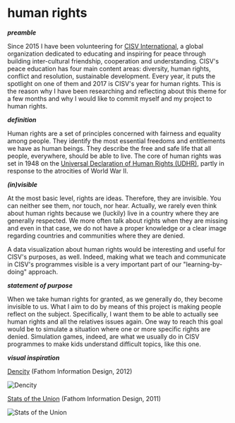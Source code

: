 
# human rights

***preamble***

Since 2015 I have been volunteering for [CISV International](http://www.cisv.org), a global organization dedicated to educating and inspiring for peace through building inter-cultural friendship, cooperation and understanding. CISV's peace education has four main content areas: diversity, human rights, conflict and resolution, sustainable development. Every year, it puts the spotlight on one of them and 2017 is CISV's year for human rights. This is the reason why I have been researching and reflecting about this theme for a few months and why I would like to commit myself and my project to human rights.

***definition***

Human rights are a set of principles concerned with fairness and equality among people. They identify the most essential freedoms and entitlements we have as human beings. They describe the free and safe life that all people, everywhere, should be able to live. The core of human rights was set in 1948 on the [Universal Declaration of Human Rights (UDHR)](http://www.un.org/en/universal-declaration-human-rights/), partly in response to the atrocities of World War II.

***(in)visible***

At the most basic level, rights are ideas. Therefore, they are invisible. You can neither see them, nor touch, nor hear. Actually, we rarely even think about human rights because we (luckily) live in a country where they are generally respected. We more often talk about rights when they are missing and even in that case, we do not have a proper knowledge or a clear image regarding countries and communities where they are denied.

A data visualization about human rights would be interesting and useful for CISV's purposes, as well. Indeed, making what we teach and communicate in CISV's programmes visible is a very important part of our "learning-by-doing" approach.

***statement of purpose***

When we take human rights for granted, as we generally do, they become invisible to us. What I aim to do by means of this project is making people reflect on the subject. Specifically, I want them to be able to actually see human rights and all the relatives issues again. One way to reach this goal would be to simulate a situation where one or more specific rights are denied. Simulation games, indeed, are what we usually do in CISV programmes to make kids understand difficult topics, like this one. 

***visual inspiration***

[Dencity](https://fathom.info/notebook/1981/) (Fathom Information Design, 2012)

![Dencity](https://fathom.info/uploads/2011/09/110923_worldL.png)

[Stats of the Union](https://fathom.info/indicators/) (Fathom Information Design, 2011)

![Stats of the Union](https://fathom.info/uploads/2017/01/sotu-sg6.jpg)
